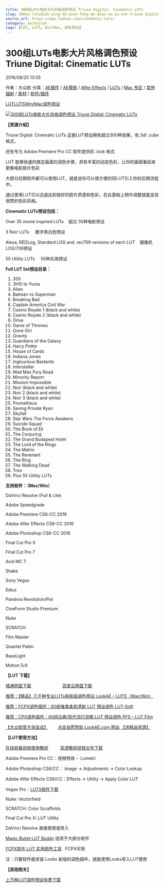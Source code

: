 ```yaml
---
title: 300组LUTs电影大片风格调色预设 Triune Digital: Cinematic LUTs
slug: 300zu-lutsdian-ying-da-pian-feng-ge-diao-se-yu-she-triune-digital-cinematic-luts
source_url: https://www.lookae.com/cinematic-luts/
category: aechajian
tags: [LUT, LUTS, Win/Mac, 调色预设]
---
```

# 300组LUTs电影大片风格调色预设 Triune Digital: Cinematic LUTs

2016/08/25 13:05

作者：大众脸
分类：[AE插件](https://www.lookae.com/after-effects/aechajian/) / [AE模板](https://www.lookae.com/after-effects/other-after-effects/) / [After Effects](https://www.lookae.com/after-effects/) / [LUTs](https://www.lookae.com/sucai/lutsfile/) / [Mac 专区](https://www.lookae.com/mac-osx/) / [其他辐射](https://www.lookae.com/others/) / [素材](https://www.lookae.com/sucai/) / [软件/插件](https://www.lookae.com/qitarjcj/)

[LUT](https://www.lookae.com/tag/lut/)[LUTS](https://www.lookae.com/tag/luts/)[Win/Mac](https://www.lookae.com/tag/winmac/)[调色预设](https://www.lookae.com/tag/%e8%b0%83%e8%89%b2%e9%a2%84%e8%ae%be/)

[![300组LUTs电影大片风格调色预设 Triune Digital: Cinematic LUTs](https://www.lookae.com/wp-content/uploads/2016/08/Cinematic-LUTs.jpg "300组LUTs电影大片风格调色预设 Triune Digital: Cinematic LUTs-LookAE.com")](https://www.lookae.com/wp-content/uploads/2016/08/Cinematic-LUTs.jpg)

**【资源介绍】**

Triune Digital: Cinematic LUTs 这套LUT预设拥有超过300种效果，有.3dl .cube格式，

还有专为 Adobe Premiere Pro CC 软件提供的 .look 格式

LUT 能够快速的搞定画面的调色步骤，具有丰富的动态色彩，让你的画面看起来更像电影胶片色彩

大部分后期软件都可以使用LUT，就是说你可以很方便的将LUT引入你的后期流程中。

通过使用LUT可以迅速达到很好的胶片质感和色彩，在此基础上稍作调整就能呈现很赞的色彩风格。

**Cinematic LUTs预设包括：**

Over 35 movie inspired LUTs    超过 35种电影预设

3 Noir LUTs     数字黑白色预设

Alexa, REDLog, Standard LOG and .rec709 versions of each LUT    摄像机LOG/709预设

55 Utility LUTs     55种实用预设

**Full LUT list预设目录：**

1. 300
2. 3h10 to Yuma
3. Alien
4. Batman vs Superman
5. Breaking Bad
6. Captain America Civil War
7. Casino Royale 1 (black and white)
8. Casino Royale 2 (black and white)
9. Drive
10. Game of Thrones
11. Gone Girl
12. Gravity
13. Guardians of the Galaxy
14. Harry Potter
15. House of Cards
16. Indiana Jones
17. Inglourious Basterds
18. Interstellar
19. Mad Max Fury Road
20. Minority Report
21. Mission Impossible
22. Noir (black and white)
23. Noir 2 (black and white)
24. Noir 3 (black and white)
25. Prometheus
26. Saving Private Ryan
27. Skyfall
28. Star Wars The Force Awakens
29. Suicide Squad
30. The Book of Eli
31. The Conjuring
32. The Grand Budapest Hotel
33. The Lord of the Rings
34. The Matrix
35. The Revenant
36. The Ring
37. The Walking Dead
38. Tron
39. Plus 55 Utility LUTs

**支持软件：（Mac/Win）**

DaVinci Resolve (Full & Lite)

Adobe Speedgrade

Adobe Premiere CS6-CC 2016

Adobe After Effects CS6-CC 2016

Adobe Photoshop CS6-CC 2016

Final Cut Pro X

Final Cut Pro 7

Avid MC 7

Shake

Sony Vegas

Edius

Pandora Revolution/Pixi

CineForm Studio Premium

Nuke

SCRATCH

Film Master

Quantel Pablo

BaseLight

Motion 5/4

**【LUT 下载】**

[城通网盘下载](http://lookae.ctfile.com/fs/ucz155650129)                          [百度云网盘下载](https://pan.baidu.com/s/1crAfcq)

[推荐：【精品】几千种专业LUTs电影级调色预设 LookAE – LUTS（Mac/Win）](https://www.lookae.com/lookaeluts/)

[推荐：FCPX调色插件：60组唯美柔和清新 LUT 预设调色 LUT-Soft](https://item.taobao.com/item.htm?spm=a1z10.3-c.w4002-2793086484.29.ksKbyZ&id=524413880158)

[推荐：CPX调色插件：60组古典/现代流行浓郁 LUT 预设调色 PFS – LUT Film](https://item.taobao.com/item.htm?spm=0.0.0.0.OffltL&id=527320967186)

[【大众脸官方淘宝店】](https://lookae.taobao.com/)        [点击自愿赞助 LookAE.com 网站 【送精品资源】](https://www.lookae.com/sponsor/)

**【LUT使用方法】**

[在线观看视频使用教程](https://cloud.video.taobao.com/play/u/705956171/e/1/t/1/p/2/33494167.swf)          [高清教程视频文件下载](https://pan.baidu.com/s/1dEdBwA1)

Adobe Premiere Pro CC：视频特效 –  Lumetri

Adobe Photoshop CS6/CC： Image → Adjustments → Color Lookup

Adobe After Effects CS6/CC：Effects → Utility → Apply Color LUT

Vegas Pro：[LUTS插件下载](https://www.lookae.com/ofxlut/)

Nuke: Vectorfield

SCRATCH: Color Scraffolds

Final Cut Pro X: LUT Utility

DaVinci Resolve 直接使用或导入

[Magic Bullet LUT Buddy](https://www.redgiant.com/downloads/free-products/) 适用于大部分软件

[FCPX软件 LUT 实用颜色工具](https://www.lookae.com/fcpx-lut/)   FCPX可用

注：只要软件能安装 Looks 新版的调色插件，就能使用Looks导入LUT使用

**【其他相关】**

[上万种LUT调色预设免费下载](https://www.lookae.com/tag/lut/)
